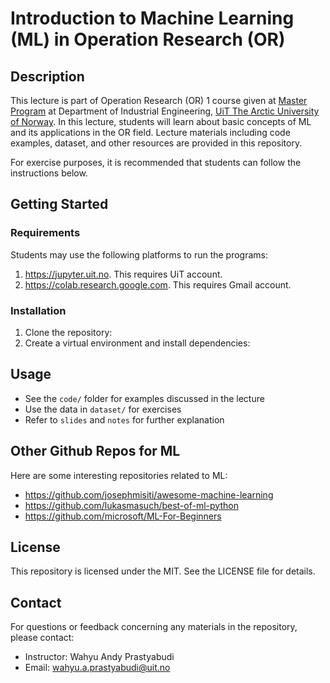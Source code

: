 # Introduction to Machine Learning (ML) in Operation Research (OR)

## Description
This lecture is part of Operation Research (OR) 1 course given at [Master Program](https://en.uit.no/education/program/446264/industrial_engineering_-_master) at Department of Industrial Engineering, [UiT The Arctic University of Norway](https://en.uit.no/). 
In this lecture, students will learn about basic concepts of ML and its applications in the OR field. Lecture materials including code examples, dataset, and other resources are provided in this repository. 

For exercise purposes, it is recommended that students can follow the instructions below. 


## Getting Started

### Requirements
Students may use the following platforms to run the programs:
1. https://jupyter.uit.no. This requires UiT account. 
2. https://colab.research.google.com. This requires Gmail account. 

### Installation

1. Clone the repository:
2. Create a virtual environment and install dependencies:


## Usage

* See the `code/` folder for examples discussed in the lecture
* Use the data in `dataset/` for exercises
* Refer to `slides` and `notes` for further explanation

## Other Github Repos for ML

Here are some interesting repositories related to ML:
* https://github.com/josephmisiti/awesome-machine-learning
* https://github.com/lukasmasuch/best-of-ml-python
* https://github.com/microsoft/ML-For-Beginners

## License
This repository is licensed under the MIT. See the LICENSE file for details.

## Contact

For questions or feedback concerning any materials in the repository, please contact:
* Instructor: Wahyu Andy Prastyabudi
* Email: wahyu.a.prastyabudi@uit.no
